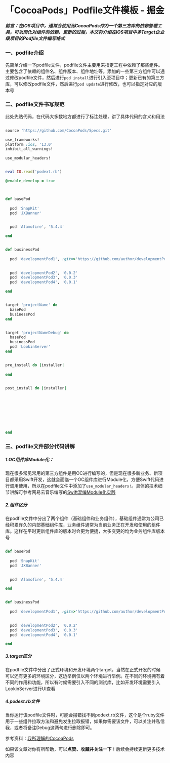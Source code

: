 # 「CocoaPods」Podfile文件模板 - 掘金
##### 前言：在iOS项目中，通常会使用到CocoaPods作为一个第三方库的依赖管理工具，可以简化对组件的依赖、更新的过程，本文将介绍在iOS项目中多Target企业级项目的Podfile文件编写格式

### 一、podfile介绍

先简单介绍一下podfile文件，podfile文件主要用来指定工程中依赖了那些组件。主要包含了依赖的组件名、组件版本、组件地址等。添加的一些第三方组件可以通过修改podfile文件，然后进行`pod install`进行引入至项目中；更新已有的第三方库，可以修改podfile文件，然后进行`pod update`进行修改，也可以指定对应的版本号

### 二、podfile文件书写规范

此处先贴代码，在代码大多数地方都进行了标注处理，讲了具体代码的含义和用法

```ruby

source 'https://github.com/CocoaPods/Specs.git'

use_frameworks!
platform :ios, '13.0'
inhibit_all_warnings!

use_modular_headers!


eval IO.read('podext.rb')

@enable_develop = true



def basePod
  
  pod 'SnapKit'
  pod 'JXBanner'

  
  pod 'Alamofire', '5.4.4'

end


def businessPod
  
  pod 'developmentPod1', :git=>'https://github.com/author/developmentPod1.git',:branch=>'feature/0.0.1',:dev=>'..'

  
  pod 'developmentPod2', '0.0.2'
  pod 'developmentPod3', '0.0.3'
  pod 'developmentPod4', '0.0.1'

end


target 'projectName' do
  basePod
  businessPod
end


target 'projectNameDebug' do
  basePod
  businessPod
  pod 'LookinServer'
end


pre_install do |installer|
    
end


post_install do |installer|









end


```

### 三、podfile文件部分代码讲解

##### 1.OC组件库Module化：

现在很多常见常用的第三方组件是用OC进行编写的，但是现在很多新业务、新项目都采用Swift开发，这就会面临一个OC组件库进行Module化，方便Swift代码进行调用使用，所以在podfile文件中添加了`use_modular_headers!`。具体的技术细节讲解可参考网易云音乐编写的[Swift混编Module化实践](https://juejin.cn/post/7207269389474037817?searchId=2023121123483447162A8A3A27F2C813B2 "https://juejin.cn/post/7207269389474037817?searchId=2023121123483447162A8A3A27F2C813B2")

##### 2.组件区分

在podfile文件中分出了两个组件（基础组件和业务组件），基础组件通常为公司已经积累许久的内部基础组件库，业务组件通常为当前业务正在开发和使用的组件库。这样在平时更新组件库的版本时会更为便捷，大多变更的均为业务组件库版本号

```ruby

def basePod
  
  pod 'SnapKit'
  pod 'JXBanner'

  
  pod 'Alamofire', '5.4.4'

end


def businessPod
  
  pod 'developmentPod1', :git=>'https://github.com/author/developmentPod1.git',:branch=>'feature/0.0.1',:dev=>'..'

  
  pod 'developmentPod2', '0.0.2'
  pod 'developmentPod3', '0.0.3'
  pod 'developmentPod4', '0.0.1'

end

```

##### 3.target区分

在podfile文件中分出了正式环境和开发环境两个target，当然在正式开发的时候可以还有更多的环境区分，这边举例仅以两个环境进行举例。在不同的环境拥有着不同的作用和功能，所以有时候需要引入不同的测试库，比如开发环境需要引入LookinServer进行UI查看

##### 4.podext.rb文件

当你运行该podfile文件时，可能会报错找不到podext.rb文件，这个是个ruby文件用于一些组件拉取方法和避免发生拉取报错，如果你需要该文件，可以关注并私信我，或者将备注Debug这两句进行删除即可。

参考资料：[我所理解的CocoaPods](https://juejin.cn/post/6844903618789769230 "https://juejin.cn/post/6844903618789769230")

如果该文章对你有所帮助，可以**点赞、收藏并关注一下**！后续会持续更新更多技术内容